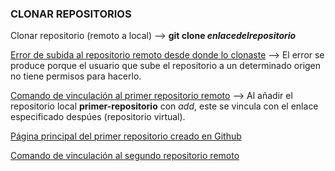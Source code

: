 ### CLONAR REPOSITORIOS

Clonar repositorio (remoto a local) --> **git clone _enlacedelrepositorio_**

[Error de subida al repositorio remoto desde donde lo clonaste](https://i.imgur.com/keHZg6S.png) --> El error se produce porque el usuario que sube el repositorio a un determinado origen no tiene permisos para hacerlo.

[Comando de vinculación al primer repositorio remoto](https://i.imgur.com/QJrJTtW.png) --> Al añadir el repositorio local **primer-repositorio** con _add_, este se vincula con el enlace especificado despúes (repositorio virtual).

[Página principal del primer repositorio creado en Github](https://i.imgur.com/YKLERXQ.png)

[Comando de vinculación al segundo repositorio remoto](https://i.imgur.com/uF5QcAm.png)













